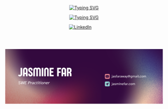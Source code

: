 
<p align="center">
  <a href="https://github.com/jasminefar">
<a href="https://git.io/typing-svg"><img src="https://readme-typing-svg.demolab.com?font=Bebas+Neue&size=50&pause=1000&color=881438&background=6650FF00&center=true&vCenter=true&width=440&height=90&lines=JASMINE+FAR" alt="Typing SVG" /></a>
</p>

<p align="center">
  <!-- Lettuce Cook Pantry app by JasmineFar - https://github.com/jasminefar/pantry-app -->
<a href="https://git.io/typing-svg"><img src="https://readme-typing-svg.demolab.com?font=Bebas+Neue&size=50&pause=1000&color=F72465&background=6650FF00&center=true&vCenter=true&width=440&height=90&lines=Certified+Game+Developer;Learning+new+things;World+Champion+in+BJJ" alt="Typing SVG" /></a>
</p>

<!-- Social icons section -->
<p align="center">
  <a href="https://www.linkedin.com/in/jasmine-f-89a2162b1/"><img width="32px" alt="LinkedIn" title="LinkedIn" src="https://i.imgur.com/yRpa1dQ.png"/></a>
  &#8287;&#8287;&#8287;&#8287;&#8287;
</p>

<br/>


<br/>

<!-- Personal Website link -->
<p align="center">
  <a href="https://jasminefar.com">
    <img src="https://github.com/jasminefar/jasminefar/blob/master/beginning.png" alt="GitHub Star 2023"/></a>
</p>
